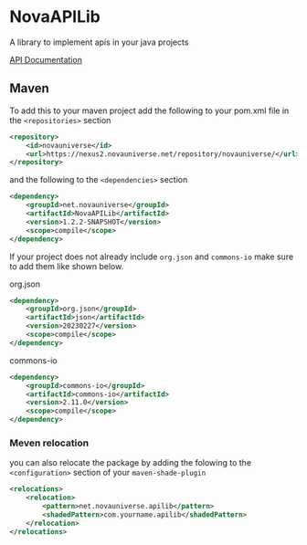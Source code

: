 # NovaAPILib
A library to implement apis in your java projects

[API Documentation](https://novauniverse.net/apidocs/NovaAPILib/)

## Maven
To add this to your maven project add the following to your pom.xml file in the `<repositories>` section
```xml
<repository>
	<id>novauniverse</id>
	<url>https://nexus2.novauniverse.net/repository/novauniverse/</url>
</repository>
```
and the following to the `<dependencies>` section
```xml
<dependency>
	<groupId>net.novauniverse</groupId>
	<artifactId>NovaAPILib</artifactId>
	<version>1.2.2-SNAPSHOT</version>
	<scope>compile</scope>
</dependency>
```

If your project does not already include `org.json` and `commons-io` make sure to add them like shown below.

org.json
```xml
<dependency>
	<groupId>org.json</groupId>
	<artifactId>json</artifactId>
	<version>20230227</version>
	<scope>compile</scope>
</dependency>
```

commons-io
```xml
<dependency>
	<groupId>commons-io</groupId>
	<artifactId>commons-io</artifactId>
	<version>2.11.0</version>
	<scope>compile</scope>
</dependency>
```

### Meven relocation
you can also relocate the package by adding the folowing to the `<configuration>` section of your `maven-shade-plugin`
```xml
<relocations>
	<relocation>
		<pattern>net.novauniverse.apilib</pattern>
		<shadedPattern>com.yourname.apilib</shadedPattern>
	</relocation>
</relocations>
```
